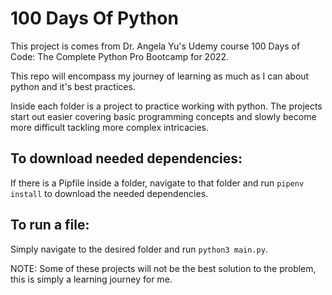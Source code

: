 # 100 Days Of Python

This project is comes from Dr. Angela Yu's Udemy course 100 Days of Code: The Complete Python Pro Bootcamp for 2022.

This repo will encompass my journey of learning as much as I can about python and it's best practices.

Inside each folder is a project to practice working with python. The projects start out easier covering basic programming concepts and slowly become more difficult tackling more complex intricacies.

## To download needed dependencies:

If there is a Pipfile inside a folder, navigate to that folder and run `pipenv install` to download the needed dependencies.

## To run a file:

Simply navigate to the desired folder and run `python3 main.py`.

NOTE: Some of these projects will not be the best solution to the problem, this is simply a learning journey for me.
